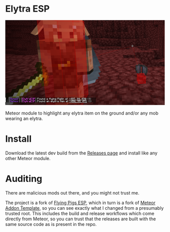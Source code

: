 # Elytra ESP

![Mod highlighting a piglin wearing an elytra and an elytra on the ground](https://github.com/therealmeteor/elytra-esp/blob/master/mod-example.png?raw=true)

Meteor module to highlight any elytra item on the ground and/or any mob wearing an elytra.

# Install

Download the latest dev build from the [Releases page](https://github.com/therealmeteor/elytra-esp/releases) and install like any other Meteor module.

# Auditing

There are malicious mods out there, and you might not trust me.

The project is a fork of [Flying Pigs ESP](https://github.com/underscore-zi/flying-pigs-esp), which in turn is a fork of [Meteor Addon Template](https://github.com/MeteorDevelopment/meteor-addon-template/tree/master), so you can see exactly what I changed from a presumably trusted root. This includes the build and release workflows which come directly from Meteor, so you can trust that the releases are built with the same source code as is present in the repo.
